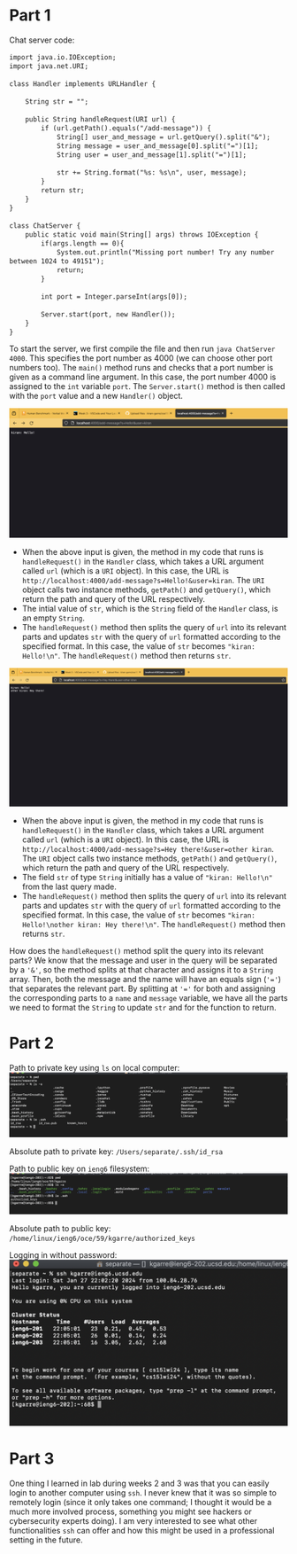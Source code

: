 # Part 1
Chat server code:  
```
import java.io.IOException;
import java.net.URI;

class Handler implements URLHandler {

    String str = "";

    public String handleRequest(URI url) {
        if (url.getPath().equals("/add-message")) {
            String[] user_and_message = url.getQuery().split("&");
            String message = user_and_message[0].split("=")[1];
            String user = user_and_message[1].split("=")[1];

            str += String.format("%s: %s\n", user, message);
        }
        return str;
    }
}

class ChatServer {
    public static void main(String[] args) throws IOException {
        if(args.length == 0){
            System.out.println("Missing port number! Try any number between 1024 to 49151");
            return;
        }

        int port = Integer.parseInt(args[0]);

        Server.start(port, new Handler());
    }
}
```
To start the server, we first compile the file and then run `java ChatServer 4000`. This specifies the port number as 4000 (we can choose other port numbers too). The `main()` method runs and checks that a port number is given as a command line argument. In this case, the port number 4000 is assigned to the `int` variable `port`. The `Server.start()` method is then called with the `port` value and a new `Handler()` object.

![Image](/lab-report2-images/hello.png)

* When the above input is given, the method in my code that runs is `handleRequest()` in the `Handler` class, which takes a URL argument called `url` (which is a `URI` object). In this case, the URL is `http://localhost:4000/add-message?s=Hello!&user=kiran`. The `URI` object calls two instance methods, `getPath()` and `getQuery()`, which return the path and query of the URL respectively.
* The intial value of `str`, which is the `String` field of the `Handler` class, is an empty `String`. 
* The `handleRequest()` method then splits the query of `url` into its relevant parts and updates `str` with the query of `url` formatted according to the specified format. In this case, the value of `str` becomes `"kiran: Hello!\n"`. The `handleRequest()` method then returns `str`.

![Image](/lab-report2-images/hello-hey-there.png)
* When the above input is given, the method in my code that runs is `handleRequest()` in the `Handler` class, which takes a URL argument called `url` (which is a `URI` object). In this case, the URL is `http://localhost:4000/add-message?s=Hey there!&user=other kiran`. The `URI` object calls two instance methods, `getPath()` and `getQuery()`, which return the path and query of the URL respectively.
* The field `str` of type `String` initially has a value of `"kiran: Hello!\n"` from the last query made.
* The `handleRequest()` method then splits the query of `url` into its relevant parts and updates `str` with the query of `url` formatted according to the specified format. In this case, the value of `str` becomes `"kiran: Hello!\nother kiran: Hey there!\n"`. The `handleRequest()` method then returns `str`.

How does the `handleRequest()` method split the query into its relevant parts? We know that the message and user in the query will be separated by a `'&'`, so the method splits at that character and assigns it to a `String` array. Then, both the message and the name will have an equals sign (`'='`) that separates the relevant part. By splitting at `'='` for both and assigning the corresponding parts to a `name` and `message` variable, we have all the parts we need to format the `String` to update `str` and for the function to return. 

# Part 2
Path to private key using `ls` on local computer:
![Image](/lab-report2-images/private-key-path.png)

Absolute path to private key: `/Users/separate/.ssh/id_rsa`  

Path to public key on `ieng6` filesystem:  
![Image](/lab-report2-images/public-key-path.png)
  
Absolute path to public key: `/home/linux/ieng6/oce/59/kgarre/authorized_keys`

Logging in without password: 
![Image](/lab-report2-images/login-without-password.png)

# Part 3
One thing I learned in lab during weeks 2 and 3 was that you can easily login to another computer using `ssh`. I never knew that it was so simple to remotely login (since it only takes one command; I thought it would be a much more involved process, something you might see hackers or cybersecurity experts doing). I am very interested to see what other functionalities `ssh` can offer and how this might be used in a professional setting in the future.




